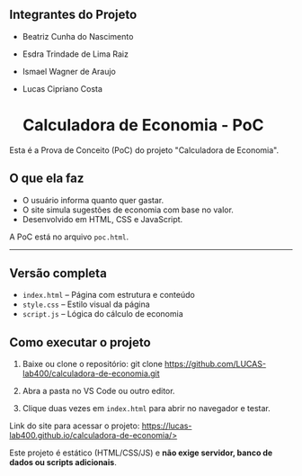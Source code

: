 ## Integrantes do Projeto
- Beatriz Cunha do Nascimento
- Esdra Trindade de Lima Raiz
- Ismael Wagner de Araujo
- Lucas Cipriano Costa

  # Calculadora de Economia - PoC
Esta é a Prova de Conceito (PoC) do projeto "Calculadora de Economia".


## O que ela faz

- O usuário informa quanto quer gastar.
- O site simula sugestões de economia com base no valor.
- Desenvolvido em HTML, CSS e JavaScript.

A PoC está no arquivo `poc.html`.
***
## Versão completa
- `index.html` – Página com estrutura e conteúdo
- `style.css` – Estilo visual da página
- `script.js` – Lógica do cálculo de economia

## Como executar o projeto

1. Baixe ou clone o repositório:
git clone https://github.com/LUCAS-lab400/calculadora-de-economia.git

2. Abra a pasta no VS Code ou outro editor.

3. Clique duas vezes em `index.html` para abrir no navegador e testar.

Link do site para acessar o projeto: https://lucas-lab400.github.io/calculadora-de-economia/>


Este projeto é estático (HTML/CSS/JS) e **não exige servidor, banco de dados ou scripts adicionais**.


